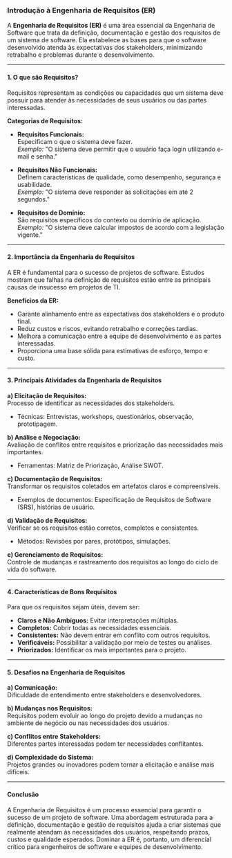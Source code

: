 ### Introdução à Engenharia de Requisitos (ER)  

A **Engenharia de Requisitos (ER)** é uma área essencial da Engenharia de Software que trata da definição, documentação e gestão dos requisitos de um sistema de software. Ela estabelece as bases para que o software desenvolvido atenda às expectativas dos stakeholders, minimizando retrabalho e problemas durante o desenvolvimento.  

---

#### **1. O que são Requisitos?**  

Requisitos representam as condições ou capacidades que um sistema deve possuir para atender às necessidades de seus usuários ou das partes interessadas.  

**Categorias de Requisitos:**  
- **Requisitos Funcionais:**  
  Especificam o que o sistema deve fazer.  
  *Exemplo:* "O sistema deve permitir que o usuário faça login utilizando e-mail e senha."  

- **Requisitos Não Funcionais:**  
  Definem características de qualidade, como desempenho, segurança e usabilidade.  
  *Exemplo:* "O sistema deve responder às solicitações em até 2 segundos."  

- **Requisitos de Domínio:**  
  São requisitos específicos do contexto ou domínio de aplicação.  
  *Exemplo:* "O sistema deve calcular impostos de acordo com a legislação vigente."  

---

#### **2. Importância da Engenharia de Requisitos**  

A ER é fundamental para o sucesso de projetos de software. Estudos mostram que falhas na definição de requisitos estão entre as principais causas de insucesso em projetos de TI.  

**Benefícios da ER:**  
- Garante alinhamento entre as expectativas dos stakeholders e o produto final.  
- Reduz custos e riscos, evitando retrabalho e correções tardias.  
- Melhora a comunicação entre a equipe de desenvolvimento e as partes interessadas.  
- Proporciona uma base sólida para estimativas de esforço, tempo e custo.  

---

#### **3. Principais Atividades da Engenharia de Requisitos**  

**a) Elicitação de Requisitos:**  
Processo de identificar as necessidades dos stakeholders.  
- Técnicas: Entrevistas, workshops, questionários, observação, prototipagem.  

**b) Análise e Negociação:**  
Avaliação de conflitos entre requisitos e priorização das necessidades mais importantes.  
- Ferramentas: Matriz de Priorização, Análise SWOT.  

**c) Documentação de Requisitos:**  
Transformar os requisitos coletados em artefatos claros e compreensíveis.  
- Exemplos de documentos: Especificação de Requisitos de Software (SRS), histórias de usuário.  

**d) Validação de Requisitos:**  
Verificar se os requisitos estão corretos, completos e consistentes.  
- Métodos: Revisões por pares, protótipos, simulações.  

**e) Gerenciamento de Requisitos:**  
Controle de mudanças e rastreamento dos requisitos ao longo do ciclo de vida do software.  

---

#### **4. Características de Bons Requisitos**  

Para que os requisitos sejam úteis, devem ser:  
- **Claros e Não Ambíguos:** Evitar interpretações múltiplas.  
- **Completos:** Cobrir todas as necessidades essenciais.  
- **Consistentes:** Não devem entrar em conflito com outros requisitos.  
- **Verificáveis:** Possibilitar a validação por meio de testes ou análises.  
- **Priorizados:** Identificar os mais importantes para o projeto.  

---

#### **5. Desafios na Engenharia de Requisitos**  

**a) Comunicação:**  
Dificuldade de entendimento entre stakeholders e desenvolvedores.  

**b) Mudanças nos Requisitos:**  
Requisitos podem evoluir ao longo do projeto devido a mudanças no ambiente de negócio ou nas necessidades dos usuários.  

**c) Conflitos entre Stakeholders:**  
Diferentes partes interessadas podem ter necessidades conflitantes.  

**d) Complexidade do Sistema:**  
Projetos grandes ou inovadores podem tornar a elicitação e análise mais difíceis.  

---

#### **Conclusão**  

A Engenharia de Requisitos é um processo essencial para garantir o sucesso de um projeto de software. Uma abordagem estruturada para a definição, documentação e gestão de requisitos ajuda a criar sistemas que realmente atendam às necessidades dos usuários, respeitando prazos, custos e qualidade esperados. Dominar a ER é, portanto, um diferencial crítico para engenheiros de software e equipes de desenvolvimento.